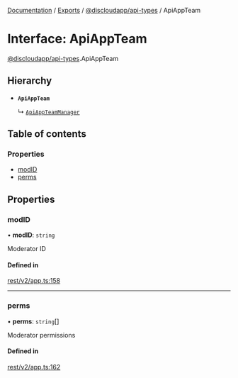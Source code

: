[Documentation](../README.md) / [Exports](../modules.md) / [@discloudapp/api-types](../modules/discloudapp_api_types.md) / ApiAppTeam

# Interface: ApiAppTeam

[@discloudapp/api-types](../modules/discloudapp_api_types.md).ApiAppTeam

## Hierarchy

- **`ApiAppTeam`**

  ↳ [`ApiAppTeamManager`](discloudapp_api_types.ApiAppTeamManager.md)

## Table of contents

### Properties

- [modID](discloudapp_api_types.ApiAppTeam.md#modid)
- [perms](discloudapp_api_types.ApiAppTeam.md#perms)

## Properties

### modID

• **modID**: `string`

Moderator ID

#### Defined in

[rest/v2/app.ts:158](https://github.com/discloud/discloud.app/blob/ee3bbd2/packages/api-types/rest/v2/app.ts#L158)

___

### perms

• **perms**: `string`[]

Moderator permissions

#### Defined in

[rest/v2/app.ts:162](https://github.com/discloud/discloud.app/blob/ee3bbd2/packages/api-types/rest/v2/app.ts#L162)
